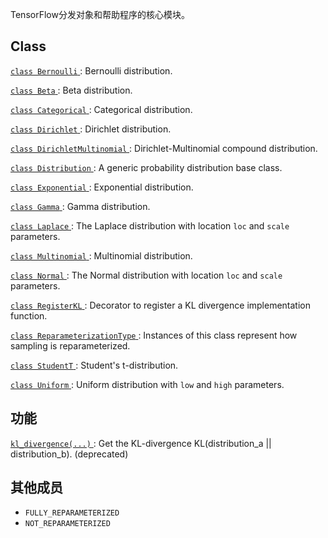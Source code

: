 TensorFlow分发对象和帮助程序的核心模块。

## Class 
[ `class Bernoulli` ](https://tensorflow.google.cn/api_docs/python/tf/compat/v1/distributions/Bernoulli): Bernoulli distribution.

[ `class Beta` ](https://tensorflow.google.cn/api_docs/python/tf/compat/v1/distributions/Beta): Beta distribution.

[ `class Categorical` ](https://tensorflow.google.cn/api_docs/python/tf/compat/v1/distributions/Categorical): Categorical distribution.

[ `class Dirichlet` ](https://tensorflow.google.cn/api_docs/python/tf/compat/v1/distributions/Dirichlet): Dirichlet distribution.

[ `class DirichletMultinomial` ](https://tensorflow.google.cn/api_docs/python/tf/compat/v1/distributions/DirichletMultinomial): Dirichlet-Multinomial compound distribution.

[ `class Distribution` ](https://tensorflow.google.cn/api_docs/python/tf/compat/v1/distributions/Distribution): A generic probability distribution base class.

[ `class Exponential` ](https://tensorflow.google.cn/api_docs/python/tf/compat/v1/distributions/Exponential): Exponential distribution.

[ `class Gamma` ](https://tensorflow.google.cn/api_docs/python/tf/compat/v1/distributions/Gamma): Gamma distribution.

[ `class Laplace` ](https://tensorflow.google.cn/api_docs/python/tf/compat/v1/distributions/Laplace): The Laplace distribution with location  `loc`  and  `scale`  parameters.

[ `class Multinomial` ](https://tensorflow.google.cn/api_docs/python/tf/compat/v1/distributions/Multinomial): Multinomial distribution.

[ `class Normal` ](https://tensorflow.google.cn/api_docs/python/tf/compat/v1/distributions/Normal): The Normal distribution with location  `loc`  and  `scale`  parameters.

[ `class RegisterKL` ](https://tensorflow.google.cn/api_docs/python/tf/compat/v1/distributions/RegisterKL): Decorator to register a KL divergence implementation function.

[ `class ReparameterizationType` ](https://tensorflow.google.cn/api_docs/python/tf/compat/v1/distributions/ReparameterizationType): Instances of this class represent how sampling is reparameterized.

[ `class StudentT` ](https://tensorflow.google.cn/api_docs/python/tf/compat/v1/distributions/StudentT): Student's t-distribution.

[ `class Uniform` ](https://tensorflow.google.cn/api_docs/python/tf/compat/v1/distributions/Uniform): Uniform distribution with  `low`  and  `high`  parameters.

## 功能
[ `kl_divergence(...)` ](https://tensorflow.google.cn/api_docs/python/tf/compat/v1/distributions/kl_divergence): Get the KL-divergence KL(distribution_a || distribution_b). (deprecated)

## 其他成员
-  `FULLY_REPARAMETERIZED`  []()
-  `NOT_REPARAMETERIZED`  []()
